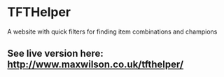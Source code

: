 # TFTHelper
A website with quick filters for finding item combinations and champions

## See live version here: http://www.maxwilson.co.uk/tfthelper/
